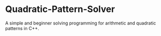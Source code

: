 # Quadratic-Pattern-Solver
A simple and beginner solving programming for arithmetic and quadratic patterns in C++.

